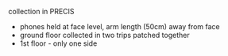 
collection in PRECIS 
- phones held at face level, arm length (50cm) away from face 
- ground floor collected in two trips patched together 
- 1st floor - only one side 


